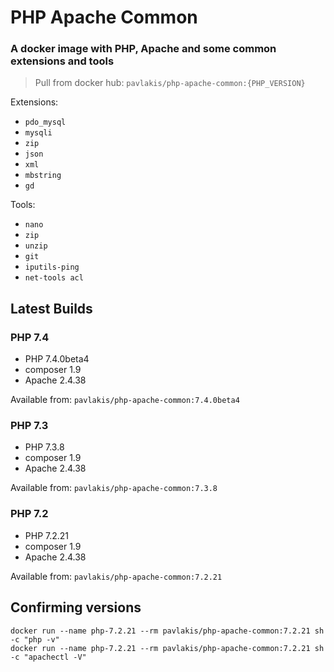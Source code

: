 # PHP Apache Common

### A docker image with PHP, Apache and some common extensions and tools

> Pull from docker hub: `pavlakis/php-apache-common:{PHP_VERSION}`

Extensions:

* `pdo_mysql` 
* `mysqli`
* `zip` 
* `json` 
* `xml` 
* `mbstring`
* `gd`

Tools:
	
* `nano` 
* `zip` 
* `unzip` 
* `git` 
* `iputils-ping` 
* `net-tools acl`

## Latest Builds

### PHP 7.4

* PHP 7.4.0beta4
* composer 1.9
* Apache 2.4.38

Available from: `pavlakis/php-apache-common:7.4.0beta4`

### PHP 7.3

* PHP 7.3.8
* composer 1.9
* Apache 2.4.38

Available from: `pavlakis/php-apache-common:7.3.8`

### PHP 7.2

* PHP 7.2.21
* composer 1.9
* Apache 2.4.38

Available from: `pavlakis/php-apache-common:7.2.21`

## Confirming versions

```
docker run --name php-7.2.21 --rm pavlakis/php-apache-common:7.2.21 sh -c "php -v"
docker run --name php-7.2.21 --rm pavlakis/php-apache-common:7.2.21 sh -c "apachectl -V"
```
